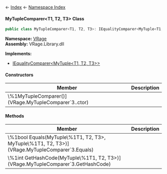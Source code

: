 ← [Index](Api-Index) ← [Namespace Index](Namespace-Index)

#### MyTupleComparer&lt;T1, T2, T3&gt; Class

```csharp
public class MyTupleComparer<T1, T2, T3>: IEqualityComparer<MyTuple<T1, T2, T3>>
```

**Namespace:** [VRage](VRage)  
**Assembly:** VRage.Library.dll

**Implements:**  
* [IEqualityComparer<MyTuple<T1, T2, T3>>](https://docs.microsoft.com/en-us/dotnet/api/System.Collections.Generic.IEqualityComparer-1?view=netframework-4.6)

#### Constructors

|Member|Description|
|---|---|
|\\%1MyTupleComparer()](VRage.MyTupleComparer`3..ctor)||

#### Methods

|Member|Description|
|---|---|
|\\%1bool Equals(MyTuple\\%1T1, T2, T3>, MyTuple\\%1T1, T2, T3>)](VRage.MyTupleComparer`3.Equals)||
|\\%1int GetHashCode(MyTuple\\%1T1, T2, T3>)](VRage.MyTupleComparer`3.GetHashCode)||

